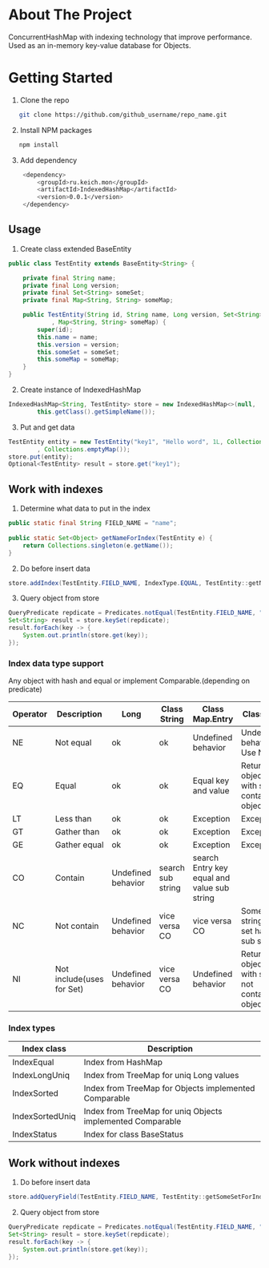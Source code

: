<!-- ABOUT THE PROJECT -->

# About The Project
ConcurrentHashMap with indexing technology that improve performance. 
Used as an in-memory key-value database for Objects.

<!-- GETTING STARTED -->

# Getting Started

1. Clone the repo

```sh
   git clone https://github.com/github_username/repo_name.git
```
2. Install NPM packages

```sh
   npm install
```

3. Add dependency

```sh
  	<dependency>
  		<groupId>ru.keich.mon</groupId>
  		<artifactId>IndexedHashMap</artifactId>
  		<version>0.0.1</version>
  	</dependency>
```

<!-- GETTING STARTED -->

## Usage 

1. Create class extended BaseEntity

```java
public class TestEntity extends BaseEntity<String> {

	private final String name;
	private final Long version;
	private final Set<String> someSet;
	private final Map<String, String> someMap;

	public TestEntity(String id, String name, Long version, Set<String> someSet
			, Map<String, String> someMap) {
		super(id);
		this.name = name;
		this.version = version;
		this.someSet = someSet;
		this.someMap = someMap;
	}
}
```

2. Create instance of IndexedHashMap

```java
IndexedHashMap<String, TestEntity> store = new IndexedHashMap<>(null,
		this.getClass().getSimpleName());
```

3. Put and get data

```java
TestEntity entity = new TestEntity("key1", "Hello word", 1L, Collections.emptySet()
		, Collections.emptyMap());
store.put(entity);
Optional<TestEntity> result = store.get("key1");
```


## Work with indexes

1. Determine what data to put in the index 

```java
public static final String FIELD_NAME = "name";
      
public static Set<Object> getNameForIndex(TestEntity e) {
	return Collections.singleton(e.getName());
}       
```
2. Do before insert data

```java
store.addIndex(TestEntity.FIELD_NAME, IndexType.EQUAL, TestEntity::getNameForIndex);
```

3. Query object from store

```java
QueryPredicate repdicate = Predicates.notEqual(TestEntity.FIELD_NAME, "Hello world");
Set<String> result = store.keySet(repdicate);
result.forEach(key -> {
	System.out.println(store.get(key));
});
```

### Index data type support

Any object with hash and equal or implement Comparable.(depending on predicate)

| Operator | Description  | Long | Class String  | Class Map.Entry | Class Set               |
| -------- | ------------ | -----| ------------- | --------------- | ----------------------- |
| NE       | Not equal    | ok   | ok            | Undefined behavior | Undefined behavior. Use NI |
| EQ       | Equal        | ok   | ok            | Equal key and value | Return object with set contains object  |
| LT       | Less than    | ok   | ok            | Exception   | Exception  |
| GT       | Gather than  | ok   | ok            | Exception   | Exception  |
| GE       | Gather equal | ok   | ok            | Exception   | Exception  |
| CO       | Contain      | Undefined behavior | search sub string | search Entry key equal and value sub string  |
| NC       | Not contain  | Undefined behavior  | vice versa CO |  vice versa CO  | Some string in set has sub string |
| NI       | Not include(uses for Set)  | Undefined behavior  |    vice versa CO   |   Undefined behavior  |  Return object with set not contains object |


### Index types

| Index class    | Description             |
| -------------- | ----------------------- |
| IndexEqual     | Index from HashMap      |
| IndexLongUniq  | Index from TreeMap for uniq Long values |
| IndexSorted    | Index from TreeMap for Objects implemented Comparable |
| IndexSortedUniq | Index from TreeMap for uniq Objects implemented Comparable |
| IndexStatus | Index for class BaseStatus |

## Work without indexes

1. Do before insert data

```java
store.addQueryField(TestEntity.FIELD_NAME, TestEntity::getSomeSetForIndex);
```
2. Query object from store

```java
QueryPredicate repdicate = Predicates.notEqual(TestEntity.FIELD_NAME, "Hello world");
Set<String> result = store.keySet(repdicate);
result.forEach(key -> {
	System.out.println(store.get(key));
});
```



